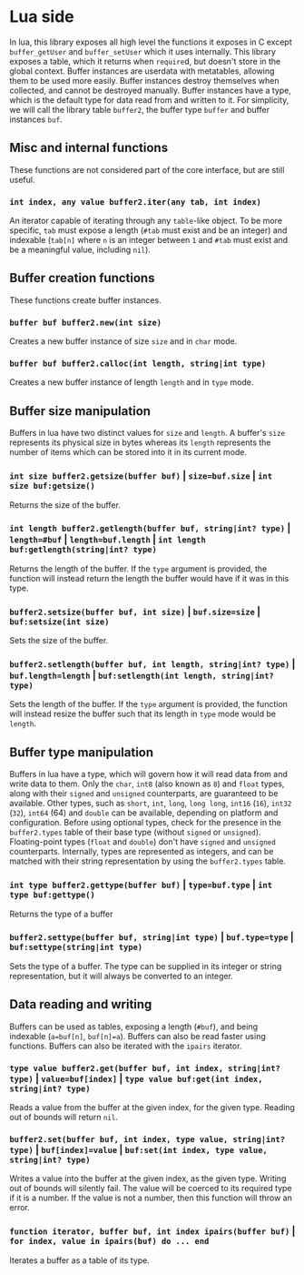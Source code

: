 # Lua side
In lua, this library exposes all high level the functions it exposes in C except `buffer_getUser` and `buffer_setUser` which it uses internally.
This library exposes a table, which it returns when `require`d, but doesn't store in the global context.
Buffer instances are userdata with metatables, allowing them to be used more easily.
Buffer instances destroy themselves when collected, and cannot be destroyed manually.
Buffer instances have a type, which is the default type for data read from and written to it.
For simplicity, we will call the library table `buffer2`, the buffer type `buffer` and buffer instances `buf`.

## Misc and internal functions
These functions are not considered part of the core interface, but are still useful.

### `int index, any value buffer2.iter(any tab, int index)`
An iterator capable of iterating through any `table`-like object.
To be more specific, `tab` must expose a length (`#tab` must exist and be an integer) and indexable (`tab[n]` where `n` is an integer between `1` and `#tab` must exist and be a meaningful value, including `nil`).

## Buffer creation functions
These functions create buffer instances.

### `buffer buf buffer2.new(int size)`
Creates a new buffer instance of size `size` and in `char` mode.

### `buffer buf buffer2.calloc(int length, string|int type)`
Creates a new buffer instance of length `length` and in `type` mode.

## Buffer size manipulation
Buffers in lua have two distinct values for `size` and `length`.
A buffer's `size` represents its physical size in bytes whereas its `length` represents the number of items which can be stored into it in its current mode.

### `int size buffer2.getsize(buffer buf)` | `size=buf.size` | `int size buf:getsize()`
Returns the size of the buffer.

### `int length buffer2.getlength(buffer buf, string|int? type)` | `length=#buf` | `length=buf.length` | `int length buf:getlength(string|int? type)`
Returns the length of the buffer.
If the `type` argument is provided, the function will instead return the length the buffer would have if it was in this type.

### `buffer2.setsize(buffer buf, int size)` | `buf.size=size` | `buf:setsize(int size)`
Sets the size of the buffer.

### `buffer2.setlength(buffer buf, int length, string|int? type)` | `buf.length=length` | `buf:setlength(int length, string|int? type)`
Sets the length of the buffer.
If the `type` argument is provided, the function will instead resize the buffer such that its length in `type` mode would be `length`.

## Buffer type manipulation
Buffers in lua have a type, which will govern how it will read data from and write data to them.
Only the `char`, `int8` (also known as `8`) and `float` types, along with their `signed` and `unsigned` counterparts, are guaranteed to be available.
Other types, such as `short`, `int`, `long`, `long long`, `int16` (`16`), `int32` (`32`), `int64` (64) and `double` can be available, depending on platform and configuration.
Before using optional types, check for the presence in the `buffer2.types` table of their base type (without `signed` or `unsigned`).
Floating-point types (`float` and `double`) don't have `signed` and `unsigned` counterparts.
Internally, types are represented as integers, and can be matched with their string representation by using the `buffer2.types` table.

### `int type buffer2.gettype(buffer buf)` | `type=buf.type` | `int type buf:gettype()`
Returns the type of a buffer

### `buffer2.settype(buffer buf, string|int type)` | `buf.type=type` | `buf:settype(string|int type)`
Sets the type of a buffer.
The type can be supplied in its integer or string representation, but it will always be converted to an integer.

## Data reading and writing
Buffers can be used as tables, exposing a length (`#buf`), and being indexable (`a=buf[n]`, `buf[n]=a`).
Buffers can also be read faster using functions.
Buffers can also be iterated with the `ipairs` iterator.

### `type value buffer2.get(buffer buf, int index, string|int? type)` | `value=buf[index]` | `type value buf:get(int index, string|int? type)`
Reads a value from the buffer at the given index, for the given type.
Reading out of bounds will return `nil`.

### `buffer2.set(buffer buf, int index, type value, string|int? type)` | `buf[index]=value` | `buf:set(int index, type value, string|int? type)`
Writes a value into the buffer at the given index, as the given type.
Writing out of bounds will silently fail.
The value will be coerced to its required type if it is a number.
If the value is not a number, then this function will throw an error.

### `function iterator, buffer buf, int index ipairs(buffer buf)` | `for index, value in ipairs(buf) do ... end`
Iterates a buffer as a table of its type.
